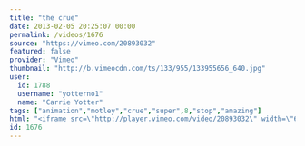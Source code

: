 ```yaml
---
title: "the crue"
date: 2013-02-05 20:25:07 00:00
permalink: /videos/1676
source: "https://vimeo.com/20893032"
featured: false
provider: "Vimeo"
thumbnail: "http://b.vimeocdn.com/ts/133/955/133955656_640.jpg"
user:
  id: 1788
  username: "yotterno1"
  name: "Carrie Yotter"
tags: ["animation","motley","crue","super",8,"stop","amazing"]
html: "<iframe src=\"http://player.vimeo.com/video/20893032\" width=\"640\" height=\"480\" frameborder=\"0\" webkitAllowFullScreen mozallowfullscreen allowFullScreen></iframe>"
id: 1676
---
```


